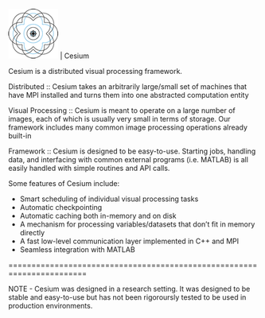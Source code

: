 ![](assets/logo.100.png) | Cesium

Cesium is a distributed visual processing framework.

Distributed :: Cesium takes an arbitrarily large/small set of machines
that have MPI installed and turns them into one abstracted computation
entity

Visual Processing :: Cesium is meant to operate on a large number of
images, each of which is usually very small in terms of storage. Our
framework includes many common image processing operations already
built-in

Framework :: Cesium is designed to be easy-to-use. Starting jobs,
handling data, and interfacing with common external programs
(i.e. MATLAB) is all easily handled with simple routines and API
calls.

Some features of Cesium include:

- Smart scheduling of individual visual processing tasks
- Automatic checkpointing
- Automatic caching both in-memory and on disk
- A mechanism for processing variables/datasets that don’t fit in memory directly
- A fast low-level communication layer implemented in C++ and MPI
- Seamless integration with MATLAB


=======================================================================

NOTE - Cesium was designed in a research setting. It was designed to
be stable and easy-to-use but has not been rigoroursly tested to be
used in production environments.
